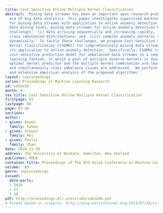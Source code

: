 ```yaml
---
title: Cost Sensitive Online Multiple Kernel Classification
abstract: 'Mining data streams has been an important open research problem in the
  era of big data analytics. This paper investigates supervised machine learning techniques
  for mining data streams with application to online anomaly detection. Unlike conventional
  data mining tasks, mining data streams for online anomaly detection has several
  challenges:  (i) data arriving sequentially and increasing rapidly,  (ii) highly
  class-imbalanced distributions; and  (iii) complex anomaly patterns that could evolve
  dynamically.  To tackle these challenges, we propose Cost-Sensitive Online Multiple
  Kernel Classification (CSOMKC) for comprehensively mining data streams and demonstrate
  its application to online anomaly detection.  Specifically, CSOMKC learns a kernel-based
  cost-sensitive prediction model for imbalanced data streams in a sequential or online
  learning fashion, in which a pool of multiple diverse kernels is dynamically explored.  The
  optimal kernel predictor and the multiple kernel combination are learnt together,
  and simultaneously class imbalance issues are addressed.  We perform theoretical
  and extensive empirical analysis of the proposed algorithms.'
layout: inproceedings
series: Proceedings of Machine Learning Research
id: sahoo56
month: 0
tex_title: Cost Sensitive Online Multiple Kernel Classification
firstpage: 65
lastpage: 80
page: 65-80
sections: 
author:
- given: Doyen
  family: Sahoo
- given: Steven
  family: Hoi
- given: Peilin
  family: Zhao
date: 2016-11-20
address: The University of Waikato, Hamilton, New Zealand
publisher: PMLR
container-title: Proceedings of The 8th Asian Conference on Machine Learning
volume: '63'
genre: inproceedings
issued:
  date-parts:
  - 2016
  - 11
  - 20
pdf: http://proceedings.mlr.press/v63/sahoo56.pdf
# Format based on citeproc: http://blog.martinfenner.org/2013/07/30/citeproc-yaml-for-bibliographies/
---
```

